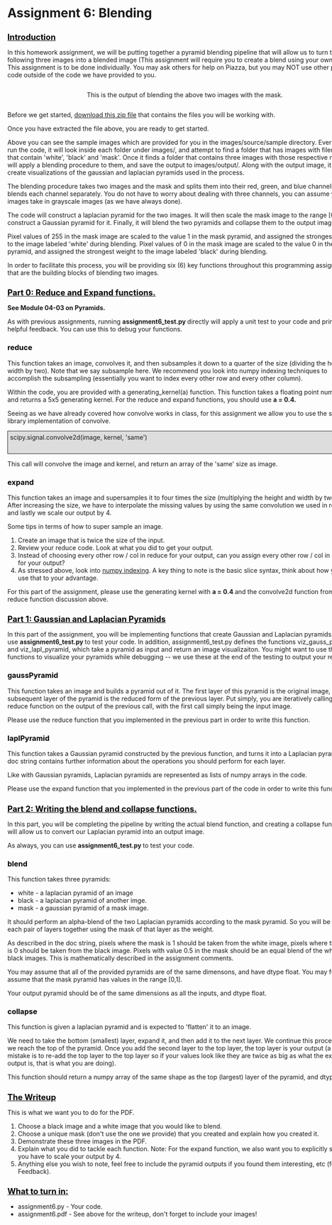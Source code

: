 <div style="width: 800px;">
<h1>Assignment 6: Blending</h1>
<div id="introduction">
<h2 style="color: black; font-size: 130%; text-decoration: underline">Introduction</h2>
<p>In this homework assignment, we will be putting together a pyramid blending pipeline that will allow us to turn the following three images into a blended image (This assignment will require you to create a blend using your own images!). This assignment is to be done individually. You may ask others for help on Piazza, but you may NOT use other people's code outside of the code we have provided to you.</p>
<div style="width: 100%; text-align: center;"><img alt="" src="http://www.dcastro.me/cs4475/summer2013/assignment5/images/figure1.jpg" style="" /></div>
<div style="text-align: center;">
<p>This is the output of blending the above two images with the mask.</p>
<img alt="" src="http://www.dcastro.me/cs4475/summer2013/assignment5/images/output.jpg" /></div>
<p>Before we get started, <a href="http://www.dcastro.me/omscs6475/assignment6.zip" target="_blank">download this zip file</a> that contains the files you will be working with.</p>
<p>Once you have extracted the file above, you are ready to get started.</p>
<p>Above you can see the sample images which are provided for you in the images/source/sample directory. Every time you run the code, it will look inside each folder under images/, and attempt to find a folder that has images with filenames that contain 'white', 'black' and 'mask'. Once it finds a folder that contains three images with those respective names, it will apply a blending procedure to them, and save the output to images/output/. Along with the output image, it will create visualizations of the gaussian and laplacian pyramids used in the process.</p>
<p>The blending procedure takes two images and the mask and splits them into their red, green, and blue channels. It then blends each channel separately. You do not have to worry about dealing with three channels, you can assume your images take in grayscale images (as we have always done).</p>
<p>The code will construct a laplacian pyramid for the two images. It will then scale the mask image to the range [0,1] and construct a Gaussian pyramid for it. Finally, it will blend the two pyramids and collapse them to the output image.</p>
<p>Pixel values of 255 in the mask image are scaled to the value 1 in the mask pyramid, and assigned the strongest weight to the image labeled 'white' during blending. Pixel values of 0 in the mask image are scaled to the value 0 in the mask pyramid, and assigned the strongest weight to the image labeled 'black' during blending.</p>
<p>In order to facilitate this process, you will be providing six (6) key functions throughout this programming assignment that are the building blocks of blending two images.</p>
</div>
<div id="part0">
<h2 style="color: black; font-size: 130%; text-decoration: underline">Part 0: Reduce and Expand functions.</h2>
<p><strong> See Module 04-03 on Pyramids. </strong></p>
<p>As with previous assignments, running <strong> assignment6_test.py </strong> directly will apply a unit test to your code and print out helpful feedback. You can use this to debug your functions.</p>
<h3 style="color: black;">reduce</h3>
<p>This function takes an image, convolves it, and then subsamples it down to a quarter of the size (dividing the height and width by two). Note that we say subsample here. We recommend you look into numpy indexing techniques to accomplish the subsampling (essentially you want to index every other row and every other column).</p>
<p>Within the code, you are provided with a generating_kernel(a) function. This function takes a floating point number a, and returns a 5x5 generating kernel. For the reduce and expand functions, you should use <strong> a = 0.4. </strong></p>
<p>Seeing as we have already covered how convolve works in class, for this assignment we allow you to use the scipy library implementation of convolve.</p>
<p style="width: 100%; height: 40px; background-color: #DDD; border: 1px solid #222; padding: 5px;">scipy.signal.convolve2d(image, kernel, 'same')</p>
<p>This call will convolve the image and kernel, and return an array of the 'same' size as image.</p>
<h3 style="color: black;">expand</h3>
<p>This function takes an image and supersamples it to four times the size (multiplying the height and width by two (2)). After increasing the size, we have to interpolate the missing values by using the same convolution we used in reduce, and lastly we scale our output by 4.</p>
<p>Some tips in terms of how to super sample an image.</p>
<ol>
    <li>Create an image that is twice the size of the input.</li>
    <li>Review your reduce code. Look at what you did to get your output.</li>
    <li>Instead of choosing every other row / col in reduce for your output, can you assign every other row / col in expand for your output?</li>
    <li>As stressed above, look into <a href="http://docs.scipy.org/doc/numpy/reference/arrays.indexing.html" target="_blank"> numpy indexing</a>. A key thing to note is the basic slice syntax, think about how you can use that to your advantage.</li>
</ol>
<p>For this part of the assignment, please use the generating kernel with <strong> a = 0.4 </strong> and the convolve2d function from the reduce function discussion above.</p>
</div>
<div id="part1">
<h2 style="color: black; font-size: 130%; text-decoration: underline">Part 1: Gaussian and Laplacian Pyramids</h2>
<p>In this part of the assignment, you will be implementing functions that create Gaussian and Laplacian pyramids. As usual, use <strong> assignment6_test.py </strong> to test your code. In addition, assignment6_test.py defines the functions viz_gauss_pyramid and viz_lapl_pyramid, which take a pyramid as input and return an image visualizaiton. You might want to use these functions to visualize your pyramids while debugging -- we use these at the end of the testing to output your results!</p>
<h3 style="color: black;">gaussPyramid</h3>
<p>This function takes an image and builds a pyramid out of it. The first layer of this pyramid is the original image, and each subsequent layer of the pyramid is the reduced form of the previous layer. Put simply, you are iteratively calling the reduce function on the output of the previous call, with the first call simply being the input image.</p>
<p>Please use the reduce function that you implemented in the previous part in order to write this function.</p>
<h3 style="color: black;">laplPyramid</h3>
<p>This function takes a Gaussian pyramid constructed by the previous function, and turns it into a Laplacian pyramid. The doc string contains further information about the operations you should perform for each layer.</p>
<p>Like with Gaussian pyramids, Laplacian pyramids are represented as lists of numpy arrays in the code.</p>
<p>Please use the expand function that you implemented in the previous part of the code in order to write this function.</p>
</div>
<div id="part2">
<h2 style="color: black; font-size: 130%; text-decoration: underline">Part 2: Writing the blend and collapse functions.</h2>
<p>In this part, you will be completing the pipeline by writing the actual blend function, and creating a collapse function that will allow us to convert our Laplacian pyramid into an output image.</p>
<p>As always, you can use <strong> assignment6_test.py </strong> to test your code.</p>
<h3 style="color: black;">blend</h3>
<p>This function takes three pyramids:</p>
<ul>
    <li>white - a laplacian pyramid of an image</li>
    <li>black - a laplacian pyramid of another imge.</li>
    <li>mask - a gaussian pyramid of a mask image.</li>
</ul>
<p>It should perform an alpha-blend of the two Laplacian pyramids according to the mask pyramid. So you will be blending each pair of layers together using the mask of that layer as the weight.</p>
<p>As described in the doc string, pixels where the mask is 1 should be taken from the white image, pixels where the mask is 0 should be taken from the black image. Pixels with value 0.5 in the mask should be an equal blend of the white and black images. This is mathematically described in the assignment comments.</p>
<p>You may assume that all of the provided pyramids are of the same dimensons, and have dtype float. You may further assume that the mask pyramid has values in the range [0,1].</p>
<p>Your output pyramid should be of the same dimensions as all the inputs, and dtype float.</p>
<h3 style="color: black;">collapse</h3>
<p>This function is given a laplacian pyramid and is expected to 'flatten' it to an image.</p>
<p>We need to take the bottom (smallest) layer, expand it, and then add it to the next layer. We continue this process until we reach the top of the pyramid. Once you add the second layer to the top layer, the top layer is your output (a common mistake is to re-add the top layer to the top layer so if your values look like they are twice as big as what the expected output is, that is what you are doing).</p>
<p>This function should return a numpy array of the same shape as the top (largest) layer of the pyramid, and dtype float.</p>
</div>
<div id="pdf_details">
<h2 style="color: black; font-size: 130%; text-decoration: underline">The Writeup</h2>
<p>This is what we want you to do for the PDF.</p>
<ol>
    <li>Choose a black image and a white image that you would like to blend.</li>
    <li>Choose a unique mask (don't use the one we provide) that you created and explain how you created it.</li>
    <li>Demonstrate these three images in the PDF.</li>
    <li>Explain what you did to tackle each function. Note: For the expand function, we also want you to explicitly state why you have to scale your output by 4.</li>
    <li>Anything else you wish to note, feel free to include the pyramid outputs if you found them interesting, etc (for Peer Feedback).</li>
</ol>
</div>
<div id="turnin">
<h2 style="color: black; font-size: 130%; text-decoration: underline">What to turn in:</h2>
<ul>
    <li>assignment6.py - Your code.</li>
    <li>assignment6.pdf - See above for the writeup, don't forget to include your images!</li>
</ul>
</div>
</div>